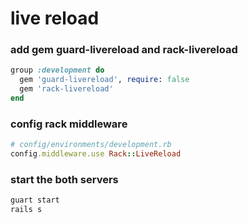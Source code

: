 # live reload

### add gem guard-livereload and rack-livereload

```ruby
group :development do
  gem 'guard-livereload', require: false
  gem 'rack-livereload'
end
```

### config rack middleware

```ruby
# config/environments/development.rb
config.middleware.use Rack::LiveReload
```

### start the both servers

```ruby
guart start
rails s
```
